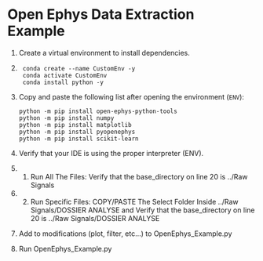 # Open Ephys Data Extraction Example

1. Create a virtual environment to install dependencies.

2. ```
    conda create --name CustomEnv -y
    conda activate CustomEnv
    conda install python -y
    ```


2. Copy and paste the following list after opening the environment (`ENV`):

    ```
    python -m pip install open-ephys-python-tools
    python -m pip install numpy
    python -m pip install matplotlib
    python -m pip install pyopenephys
    python -m pip install scikit-learn

    ```

3. Verify that your IDE is using the proper interpreter (ENV).

4. 1. Run All The Files: Verify that the base_directory on line 20 is ../Raw Signals
4. 2. Run Specific Files: COPY/PASTE The Select Folder Inside ../Raw Signals/DOSSIER ANALYSE and 
Verify that the base_directory on line 20 is ../Raw Signals/DOSSIER ANALYSE


5. Add to modifications (plot, filter, etc...) to OpenEphys_Example.py

6. Run OpenEphys_Example.py
